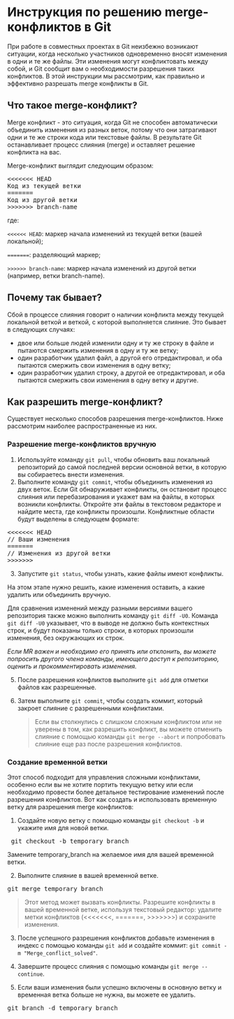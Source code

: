# Инструкция по решению merge-конфликтов в Git

При работе в совместных проектах в Git неизбежно возникают ситуации, когда несколько участников одновременно вносят изменения в одни и те же файлы. Эти изменения могут конфликтовать между собой, и Git сообщит вам о необходимости разрешения таких конфликтов. В этой инструкции мы рассмотрим, как правильно и эффективно разрешать merge конфликты в Git.

## Что такое merge-конфликт?

Merge конфликт - это ситуация, когда Git не способен автоматически объединить изменения из разных веток, потому что они затрагивают одни и те же строки кода или текстовые файлы. В результате Git останавливает процесс слияния (merge) и оставляет решение конфликта на вас.

Merge-конфликт выглядит следующим образом:

<pre>
<<<<<<< HEAD
Код из текущей ветки
=======
Код из другой ветки
>>>>>>> branch-name </pre>
  
  где:
  
`<<<<<< HEAD`: маркер начала изменений из текущей ветки (вашей локальной);

`=======`: разделяющий маркер;

`>>>>>> branch-name`: маркер начала изменений из другой ветки (например, ветки branch-name).
 
## Почему так бывает?

Сбой в процессе слияния говорит о наличии конфликта между текущей локальной веткой и веткой, с которой выполняется слияние. Это бывает в следующих случаях:

- двое или больше людей изменили одну и ту же строку в файле и пытаются смержить изменения в одну и ту же ветку;
- один разработчик удалил файл, а другой его отредактировал, и оба пытаются смержить свои изменения в одну ветку;
- один разработчик удалил строку, а другой ее отредактировал, и оба пытаются смержить свои изменения в одну ветку и другие.

## Как разрешить merge-конфликт?

Существует несколько способов разрешения merge-конфликтов. Ниже рассмотрим наиболее распространенные из них.

### Разрешение merge-конфликтов вручную
1. Используйте команду `git pull`, чтобы обновить ваш локальный репозиторий до самой последней версии основной ветки, в которую вы собираетесь внести изменения.
2. Выполните команду `git commit`, чтобы объединить изменения из двух веток.
Если Git обнаруживает конфликты, он остановит процесс слияния или перебазирования и укажет вам на файлы, в которых возникли конфликты. Откройте эти файлы в текстовом редакторе и найдите места, где конфликты произошли. Конфликтные области будут выделены в следующем формате:

<pre>
<<<<<<< HEAD
// Ваши изменения
=======
// Изменения из другой ветки
>>>>>>> <branch_name> 
</pre>

3. Запустите `git status`, чтобы узнать, какие файлы имеют конфликты.

На этом этапе нужно  решить, какие изменения оставить, а какие удалить или объединить вручную. 

Для сравнения изменений между разными версиями вашего репозитория также можно выполнить команду `git diff -U0`.
Команда `git diff -U0` указывает, что в выводе не должно быть контекстных строк, и будут показаны только строки, в которых произошли изменения, без окружающих их строк. 

*Если MR важен и необходимо его принять или отклонить, вы можете попросить другого члена команды, имеющего доступ к репозиторию, оценить и прокомментировать изменения.*


5. После разрешения конфликтов выполните `git add` для отметки файлов как разрешенные.

6. Затем выполните `git commit`, чтобы создать коммит, который закроет слияние с разрешенными конфликтами.

   > Если вы столкнулись с слишком сложным конфликтом или не уверены в том, как разрешить конфликт, вы можете отменить слияние с помощью команды `git merge --abort` и попробовать слияние еще раз после разрешения конфликтов.


### Создание временной ветки
Этот способ подходит для управления сложными конфликтами, особенно если вы не хотите портить текущую ветку или если необходимо провести более детальное тестирование изменений после разрешения конфликтов. Вот как создать и использовать временную ветку для разрешения merge конфликтов:

  1. Создайте новую ветку с помощью команды `git checkout -b` и укажите имя для новой ветки.

<pre> git checkout -b temporary_branch 
</pre>
Замените temporary_branch на желаемое имя для вашей временной ветки.

2. Выполните слияние в вашей временной ветке.

<pre>
git merge temporary_branch
</pre>

> Этот метод может вызвать конфликты. Разрешите конфликты в вашей временной ветке, используя текстовый редактор: удалите метки конфликтов (<<<<<<<, =======, >>>>>>>) и сохраните изменения.

3. После успешного разрешения конфликтов добавьте изменения в индекс с помощью команды `git add` и создайте коммит: `git commit -m "Merge_conflict_solved"`.

4. Завершите процесс слияния с помощью команды `git merge --continue`. 

5. Если ваши изменения были успешно включены в основную ветку и временная ветка больше не нужна, вы можете ее удалить.

<pre>
git branch -d temporary_branch </pre>




